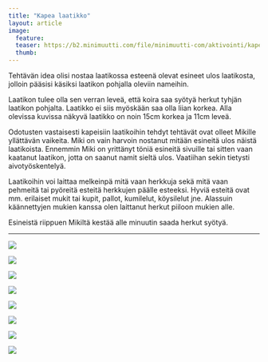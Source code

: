 ```yaml
---
title: "Kapea laatikko"
layout: article
image:
  feature:
  teaser: https://b2.minimuutti.com/file/minimuutti-com/aktivointi/kapea-laatikko/DSC57694-245px.jpg
  thumb:
---
```


Tehtävän idea olisi nostaa laatikossa esteenä olevat esineet ulos laatikosta, jolloin pääsisi käsiksi laatikon pohjalla oleviin nameihin.

Laatikon tulee olla sen verran leveä, että koira saa syötyä herkut tyhjän laatikon pohjalta. Laatikko ei siis myöskään saa olla liian korkea. Alla olevissa kuvissa näkyvä laatikko on noin 15cm korkea ja 11cm leveä.

Odotusten vastaisesti kapeisiin laatikoihin tehdyt tehtävät ovat olleet Mikille yllättävän vaikeita. Miki on vain harvoin nostanut mitään esineitä ulos näistä laatikoista. Ennemmin Miki on yrittänyt töniä esineitä sivuille tai sitten vaan kaatanut laatikon, jotta on saanut namit sieltä ulos. Vaatiihan sekin tietysti aivotyöskentelyä.

Laatikoihin voi laittaa melkeinpä mitä vaan herkkuja sekä mitä vaan pehmeitä tai pyöreitä esteitä herkkujen päälle esteeksi. Hyviä esteitä ovat mm. erilaiset mukit tai kupit, pallot, kumilelut, köysilelut jne. Alassuin käännettyjen mukien kanssa olen laittanut herkut piiloon mukien alle.

Esineistä riippuen Mikiltä kestää alle minuutin saada herkut syötyä. 

---

![](https://b2.minimuutti.com/file/minimuutti-com/aktivointi/kapea-laatikko/DSC57719-800px.jpg)

![](https://b2.minimuutti.com/file/minimuutti-com/aktivointi/kapea-laatikko/DSC57721-800px.jpg)

![](https://b2.minimuutti.com/file/minimuutti-com/aktivointi/kapea-laatikko/DSC57729-800px.jpg)

![](https://b2.minimuutti.com/file/minimuutti-com/aktivointi/kapea-laatikko/DSC57694-800px.jpg)

![](https://b2.minimuutti.com/file/minimuutti-com/aktivointi/kapea-laatikko/DSC57713-800px.jpg)

![](https://b2.minimuutti.com/file/minimuutti-com/aktivointi/kapea-laatikko/DSC57734-800px.jpg)

![](https://b2.minimuutti.com/file/minimuutti-com/aktivointi/kapea-laatikko/DSC57698-800px.jpg)

![](https://b2.minimuutti.com/file/minimuutti-com/aktivointi/kapea-laatikko/Image1-800px.jpg)
